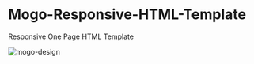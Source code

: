 # Mogo-Responsive-HTML-Template
Responsive One Page HTML Template

![mogo-design](https://user-images.githubusercontent.com/4121265/33305038-2371d8f6-d447-11e7-8544-95fd7ed8e011.png)
